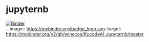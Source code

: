 # jupyternb  
[![Binder](https://mybinder.org/badge_logo.svg)](https://mybinder.org/v2/gh/winecos/KucodeAI-Jupyternb/master)  
.. image:: https://mybinder.org/badge_logo.svg
 :target: https://mybinder.org/v2/gh/winecos/KucodeAI-Jupyternb/master  
